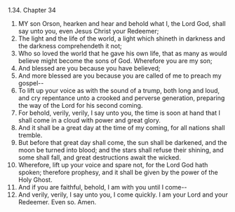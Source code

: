 1.34. Chapter 34
1. MY son Orson, hearken and hear and behold what I, the Lord God, shall say unto you, even Jesus Christ your Redeemer;
2. The light and the life of the world, a light which shineth in darkness and the darkness comprehendeth it not;
3. Who so loved the world that he gave his own life, that as many as would believe might become the sons of God. Wherefore you are my son;
4. And blessed are you because you have believed;
5. And more blessed are you because you are called of me to preach my gospel--
6. To lift up your voice as with the sound of a trump, both long and loud, and cry repentance unto a crooked and perverse generation, preparing the way of the Lord for his second coming.
7. For behold, verily, verily, I say unto you, the time is soon at hand that I shall come in a cloud with power and great glory.
8. And it shall be a great day at the time of my coming, for all nations shall tremble.
9. But before that great day shall come, the sun shall be darkened, and the moon be turned into blood; and the stars shall refuse their shining, and some shall fall, and great destructions await the wicked.
10. Wherefore, lift up your voice and spare not, for the Lord God hath spoken; therefore prophesy, and it shall be given by the power of the Holy Ghost.
11. And if you are faithful, behold, I am with you until I come--
12. And verily, verily, I say unto you, I come quickly. I am your Lord and your Redeemer. Even so. Amen.

